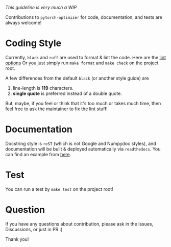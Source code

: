 *This guideline is very much a WIP*

Contributions to `pytorch-optimizer` for code, documentation, and tests are always welcome!

# Coding Style

Currently, `black` and `ruff` are used to format & lint the code. Here are the [lint options](https://github.com/kozistr/pytorch_optimizer/blob/main/pyproject.toml#L69)
Or you just simply run `make format` and `make check` on the project root.

A few differences from the default `black` (or another style guide) are

1. line-length is **119** characters.
2. **single quote** is preferred instead of a double quote.

But, maybe, if you feel or think that it's too much or takes much time, then feel free to ask the maintainer to fix the lint stuff!

# Documentation

Docstring style is `reST` (which is not Google and Numpydoc styles), and documentation will be built & deployed automatically via `readthedocs`. You can find an example from [here](https://github.com/kozistr/pytorch_optimizer/blob/main/pytorch_optimizer/optimizer/adamp.py#L14).

# Test

You can run a test by `make test` on the project root!

# Question

If you have any questions about contribution, please ask in the Issues, Discussions, or just in PR :)

Thank you!
